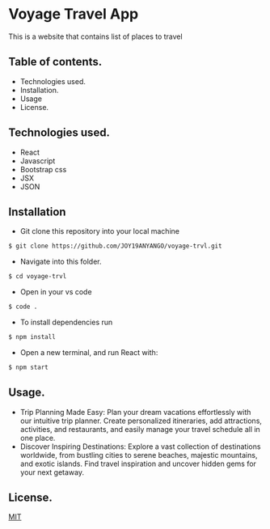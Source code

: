 # Voyage Travel App
This is a website that contains list of places to travel

## Table of contents.

* Technologies used.
* Installation.
* Usage
* License.



## Technologies used.
* React
* Javascript
*  Bootstrap css
* JSX
* JSON
## Installation

* Git clone this repository into your local machine
```bash
$ git clone https://github.com/JOY19ANYANGO/voyage-trvl.git
```
* Navigate into this folder.
```bash
$ cd voyage-trvl
```
* Open in your vs code
```bash
$ code .
```
* To install dependencies run
```bash
$ npm install
```
* Open a new terminal, and run React with:
```bash
$ npm start
```

## Usage.
* Trip Planning Made Easy: Plan your dream vacations effortlessly with our intuitive trip planner. Create personalized itineraries, add attractions, activities, and restaurants, and easily manage your travel schedule all in one place.
* Discover Inspiring Destinations: Explore a vast collection of destinations worldwide, from bustling cities to serene beaches, majestic mountains, and exotic islands. Find travel inspiration and uncover hidden gems for your next getaway.

## License.


[MIT](https://choosealicense.com/licenses/mit/)